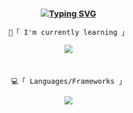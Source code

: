 <!-- Intro  -->
<h3 align="center">
        <a href="https://git.io/typing-svg"><img src="https://readme-typing-svg.demolab.com?font=Fira+Code&weight=500&pause=1000&color=00adbb&center=true&random=false&width=435&lines=%3E+Hey+there!+I'm+mardev09!" alt="Typing SVG" /></a>
</h3>

<p align="center"> 
  <samp>
    📄「 I'm currently learning 」
    <br>
    <br>
    <a href="https://skillicons.dev">
      <img src="https://skillicons.dev/icons?i=react,cs,nextjs" />
    </a>
  </samp>
</p>

<br>

<p align="center"> 
  <samp>
    💻「 Languages/Frameworks 」
    <br>
    <br>
    <a href="https://skillicons.dev">
      <img src="https://skillicons.dev/icons?i=tailwind,lua,vue,jquery" />
    </a>
  </samp>
</p>
